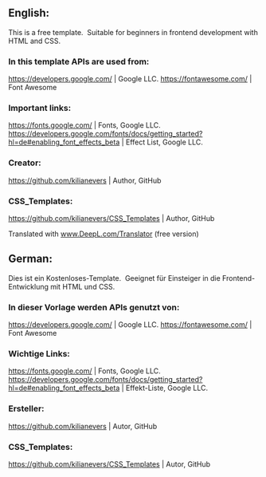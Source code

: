 ## English:

This is a free template. 
Suitable for beginners in frontend development with HTML and CSS.

### In this template APIs are used from:

https://developers.google.com/ | Google LLC.
https://fontawesome.com/ | Font Awesome

### Important links:

https://fonts.google.com/ | Fonts, Google LLC.
https://developers.google.com/fonts/docs/getting_started?hl=de#enabling_font_effects_beta | Effect List, Google LLC.

### Creator:

https://github.com/kilianevers | Author, GitHub

### CSS_Templates:

https://github.com/kilianevers/CSS_Templates | Author, GitHub


Translated with www.DeepL.com/Translator (free version)

## German:

Dies ist ein Kostenloses-Template. 
Geeignet für Einsteiger in die Frontend-Entwicklung mit HTML und CSS.

### In dieser Vorlage werden APIs genutzt von:

https://developers.google.com/ | Google LLC.
https://fontawesome.com/ | Font Awesome

### Wichtige Links:

https://fonts.google.com/ | Fonts, Google LLC.
https://developers.google.com/fonts/docs/getting_started?hl=de#enabling_font_effects_beta | Effekt-Liste, Google LLC.

### Ersteller:

https://github.com/kilianevers | Autor, GitHub

### CSS_Templates:

https://github.com/kilianevers/CSS_Templates | Autor, GitHub